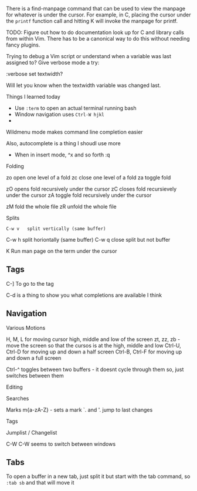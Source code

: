 There is a find-manpage command that can be used to view the manpage for
whatever is under the cursor.  For example, in C, placing the cursor under
the `printf` function call and hitting <Leader>K will invoke the manpage
for printf.

TODO: Figure out how to do documentation look up for C and library calls 
from within Vim.  There has to be a canonical way to do this without needing
fancy plugins.

Trying to debug a Vim script or understand when a variable was last assigned to?
Give verbose mode a try:

:verbose set textwidth?

Will let you know when the textwidth variable was changed last.

Things I learned today
- Use `:term` to open an actual terminal running bash
- Window navigation uses `Ctrl-W hjkl`
- 

Wildmenu mode makes command line completion easier

Also, autocomplete is a thing I shoudl use more
- When in insert mode, ^x and so forth
:q

Folding

zo	open one level of a fold
zc	close one level of a fold
za	toggle fold

zO	opens fold recursively under the cursor
zC	closes fold recursievely under the cursor
zA	toggle fold recursively under the cursor

zM	fold the whole file
zR	unfold the whole file

Splits

	C-w v	split vertically (same buffer)
C-w h	split horiontally (same buffer)
C-w q	close split but not buffer

K	Run man page on the term under the cursor

Tags
----
C-]	To go to the tag

C-d is a thing to show you what completions are available  I think


Navigation
----------
Various Motions

H, M, L for moving cursor high, middle and low of the screen
zt, zz, zb - move the screen so that the cursos is at the high, middle and low
Ctrl-U, Ctrl-D for moving up and down a half screen
Ctrl-B, Ctrl-F for moving up and down a full screen

Ctrl-^ toggles between two buffers - it doesnt cycle through them so, just
switches between them

Editing

Searches

Marks
m{a-zA-Z} - sets a mark
`. and '. jump to last changes

Tags

Jumplist / Changelist

C-W C-W seems to switch between windows

Tabs
----
To open a buffer in a new tab, just split it but start with the tab command, so
`:tab sb` and that will move it

